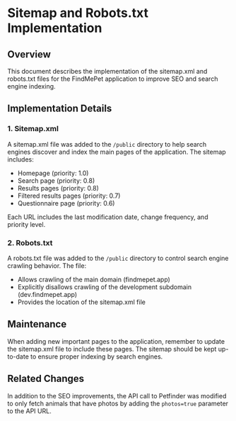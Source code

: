 # Sitemap and Robots.txt Implementation

## Overview
This document describes the implementation of the sitemap.xml and robots.txt files for the FindMePet application to improve SEO and search engine indexing.

## Implementation Details

### 1. Sitemap.xml
A sitemap.xml file was added to the `/public` directory to help search engines discover and index the main pages of the application. The sitemap includes:

- Homepage (priority: 1.0)
- Search page (priority: 0.8)
- Results pages (priority: 0.8)
- Filtered results pages (priority: 0.7)
- Questionnaire page (priority: 0.6)

Each URL includes the last modification date, change frequency, and priority level.

### 2. Robots.txt
A robots.txt file was added to the `/public` directory to control search engine crawling behavior. The file:

- Allows crawling of the main domain (findmepet.app)
- Explicitly disallows crawling of the development subdomain (dev.findmepet.app)
- Provides the location of the sitemap.xml file

## Maintenance
When adding new important pages to the application, remember to update the sitemap.xml file to include these pages. The sitemap should be kept up-to-date to ensure proper indexing by search engines.

## Related Changes
In addition to the SEO improvements, the API call to Petfinder was modified to only fetch animals that have photos by adding the `photos=true` parameter to the API URL.
